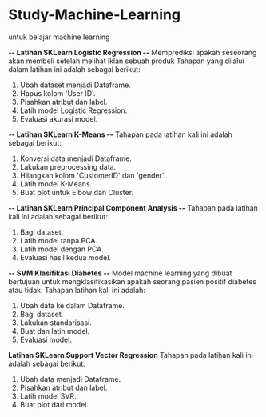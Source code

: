 # Study-Machine-Learning
untuk belajar machine learning


**-- Latihan SKLearn Logistic Regression --**
Memprediksi apakah seseorang akan membeli setelah melihat iklan sebuah produk
Tahapan yang dilalui dalam latihan ini adalah sebagai berikut:
1. Ubah dataset menjadi Dataframe.
2. Hapus kolom 'User ID'.
3. Pisahkan atribut dan label.
4. Latih model Logistic Regression.
5. Evaluasi akurasi model.

**-- Latihan SKLearn K-Means --**
Tahapan pada latihan kali ini adalah sebagai berikut:
1. Konversi data menjadi Dataframe.
2. Lakukan preprocessing data.
3. Hilangkan kolom 'CustomerID' dan 'gender'.
4. Latih model K-Means.
5. Buat plot untuk Elbow dan Cluster.

**-- Latihan SKLearn Principal Component Analysis --**
Tahapan pada latihan kali ini adalah sebagai berikut:
1. Bagi dataset.
2. Latih model tanpa PCA.
3. Latih model dengan PCA.
4. Evaluasi hasil kedua model.

 **-- SVM Klasifikasi Diabetes --**
Model machine learning yang dibuat bertujuan untuk mengklasifikasikan apakah seorang pasien positif diabetes atau tidak.
Tahapan latihan kali ini adalah:
1. Ubah data ke dalam Dataframe.
2. Bagi dataset.
3. Lakukan standarisasi.
4. Buat dan latih model.
5. Evaluasi model.

**Latihan SKLearn Support Vector Regression**
Tahapan pada latihan kali ini adalah sebagai berikut:
1. Ubah data menjadi Dataframe.
2. Pisahkan atribut dan label.
3. Latih model SVR.
4. Buat plot dari model.
